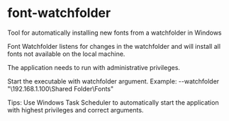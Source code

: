 # font-watchfolder
Tool for automatically installing new fonts from a watchfolder in Windows

Font Watchfolder listens for changes in the watchfolder and will install all fonts not available on the local machine.

The application needs to run with administrative privileges.

Start the executable with watchfolder argument.
Example:
--watchfolder "\\192.168.1.100\Shared Folder\Fonts"

Tips:
Use Windows Task Scheduler to automatically start the application with highest privileges and correct arguments.
